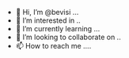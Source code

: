 - 👋 Hi, I’m @bevisi ...
- 👀 I’m interested in ..
- 🌱 I’m currently learning ...
- 💞️ I’m looking to collaborate on ..
- 📫 How to reach me ....

<!---
bevisi/bevisi is a ✨ special ✨ repository because its `README.md` (this file) appears on your GitHub profile.
You can click the Preview link to take a look at your changes.
--->
